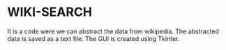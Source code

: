 # WIKI-SEARCH
It is a code were we can abstract the data from wikipedia.
The abstracted data is saved as a text file.
The GUI is created using Tkinter.
